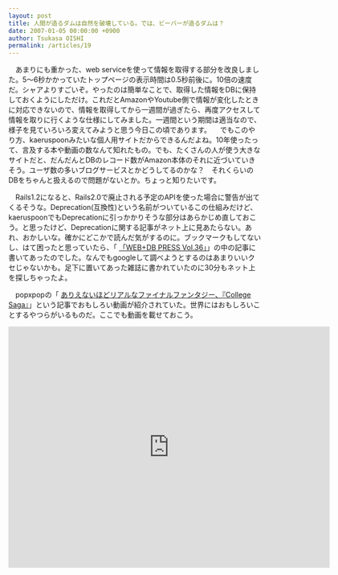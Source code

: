 ```yaml
---
layout: post
title: 人間が造るダムは自然を破壊している。では、ビーバーが造るダムは？
date: 2007-01-05 00:00:00 +0900
author: Tsukasa OISHI
permalink: /articles/19
---
```


　あまりにも重かった、web serviceを使って情報を取得する部分を改良しました。5～6秒かかっていたトップページの表示時間は0.5秒前後に。10倍の速度だ。シャアよりすごいぞ。やったのは簡単なことで、取得した情報をDBに保持しておくようにしただけ。これだとAmazonやYoutube側で情報が変化したときに対応できないので、情報を取得してから一週間が過ぎたら、再度アクセスして情報を取りに行くような仕様にしてみました。一週間という期間は適当なので、様子を見ていろいろ変えてみようと思う今日この頃であります。
　でもこのやり方、kaeruspoonみたいな個人用サイトだからできるんだよね。10年使ったって、言及する本や動画の数なんて知れたもの。でも、たくさんの人が使う大きなサイトだと、だんだんとDBのレコード数がAmazon本体のそれに近づいていきそう。ユーザ数の多いブログサービスとかどうしてるのかな？　それくらいのDBをちゃんと扱えるので問題がないとか。ちょっと知りたいです。

　Rails1.2になると、Rails2.0で廃止される予定のAPIを使った場合に警告が出てくるそうな。Deprecation(互換性)という名前がついているこの仕組みだけど、kaeruspoonでもDeprecationに引っかかりそうな部分はあらかじめ直しておこう。と思ったけど、Deprecationに関する記事がネット上に見あたらない。あれ、おかしいな。確かにどこかで読んだ気がするのに。ブックマークもしてないし、はて困ったと思っていたら、「 [「WEB+DB PRESS Vol.36」](http://www.amazon.co.jp/WEB-DB-PRESS-Vol-36-PRESS%E7%B7%A8%E9%9B%86%E9%83%A8/dp/4774130036%3FSubscriptionId%3DAKIAIKJECTBTL3JTYTKA%26tag%3Dkaeruspoon-22%26linkCode%3Dxm2%26camp%3D2025%26creative%3D165953%26creativeASIN%3D4774130036)」の中の記事に書いてあったのでした。なんでもgoogleして調べようとするのはあまりいいクセじゃないかも。足下に置いてあった雑誌に書かれていたのに30分もネット上を探しちゃったよ。

　popxpopの「 [ありえないほどリアルなファイナルファンタジー、『College Saga』](http://www.popxpop.com/archives/2007/01/post_26.html)」という記事でおもしろい動画が紹介されていた。世界にはおもしろいことするやつらがいるものだ。ここでも動画を載せておこう。

<iframe width="640" height="480" src="https://www.youtube.com/embed/wwLrgxtALWs" frameborder="0" allowfullscreen></iframe>
